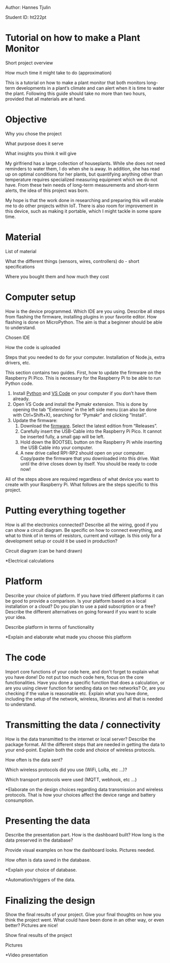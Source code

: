 Author: Hannes Tjulin

Student ID: ht222pt
# Tutorial on how to make a Plant Monitor
Short project overview

How much time it might take to do (approximation)

This is a tutorial on how to make a plant monitor that both monitors long-term developments in a plant’s climate and can alert when it is time to water the plant. Following this guide should take no more than two hours, provided that all materials are at hand.

# Objective
Why you chose the project

What purpose does it serve

What insights you think it will give

My girlfriend has a large collection of houseplants. While she does not need reminders to water them, I do when she is away. In addition, she has read up on optimal conditions for her plants, but quantifying anything other than temperature requires specialized measuring equipment which we do not have. From these twin needs of long-term measurements and short-term alerts, the idea of this project was born. 

My hope is that the work done in researching and preparing this will enable me to do other projects within IoT. There is also room for improvement in this device, such as making it portable, which I might tackle in some spare time. 

# Material
List of material

What the different things (sensors, wires, controllers) do - short specifications

Where you bought them and how much they cost

# Computer setup
How is the device programmed. Which IDE are you using. Describe all steps from flashing the firmware, installing plugins in your favorite editor. How flashing is done on MicroPython. The aim is that a beginner should be able to understand.

Chosen IDE

How the code is uploaded

Steps that you needed to do for your computer. Installation of Node.js, extra drivers, etc.

This section contains two guides. First, how to update the firmware on the Raspberry Pi Pico. This is necessary for the Raspberry Pi to be able to run Python code. 

1. Install [Python]( https://www.python.org/downloads/) and [VS Code](https://code.visualstudio.com/download) on your computer if you don’t have them already.
2. Open VS Code and install the Pymakr extension. This is done by opening the tab “Extensions” in the left side menu (can also be done with Ctrl+Shift+X), searching for “Pymakr” and clicking “Install”.
3. Update the firmware:
	1. Download the [firmware](https://micropython.org/download/RPI_PICO_W/). Select the latest edition from “Releases”.
	2. Carefully insert the USB-Cable into the Raspberry Pi Pico. It cannot be inserted fully, a small gap will be left. 
	3. Hold down the BOOTSEL button on the Raspberry Pi while inserting the USB Cable into your computer. 
	4. A new drive called RPI-RP2 should open on your computer. Copy/paste the firmware that you downloaded into this drive. Wait until the drive closes down by itself. You should be ready to code now!

All of the steps above are required regardless of what device you want to create with your Raspberry Pi. What follows are the steps specific to this project.

# Putting everything together
How is all the electronics connected? Describe all the wiring, good if you can show a circuit diagram. Be specific on how to connect everything, and what to think of in terms of resistors, current and voltage. Is this only for a development setup or could it be used in production?

Circuit diagram (can be hand drawn)

*Electrical calculations

# Platform
Describe your choice of platform. If you have tried different platforms it can be good to provide a comparison.
Is your platform based on a local installation or a cloud? Do you plan to use a paid subscription or a free? Describe the different alternatives on going forward if you want to scale your idea.

Describe platform in terms of functionality

*Explain and elaborate what made you choose this platform

# The code
Import core functions of your code here, and don't forget to explain what you have done! Do not put too much code here, focus on the core functionalities. Have you done a specific function that does a calculation, or are you using clever function for sending data on two networks? Or, are you checking if the value is reasonable etc. Explain what you have done, including the setup of the network, wireless, libraries and all that is needed to understand.

# Transmitting the data / connectivity
How is the data transmitted to the internet or local server? Describe the package format. All the different steps that are needed in getting the data to your end-point. Explain both the code and choice of wireless protocols.

How often is the data sent?

Which wireless protocols did you use (WiFi, LoRa, etc …)?

Which transport protocols were used (MQTT, webhook, etc …)

*Elaborate on the design choices regarding data transmission and wireless protocols. That is how your choices affect the device range and battery consumption.

# Presenting the data

Describe the presentation part. How is the dashboard built? How long is the data preserved in the database?

Provide visual examples on how the dashboard looks. Pictures needed.

How often is data saved in the database.

*Explain your choice of database.

*Automation/triggers of the data.

# Finalizing the design
Show the final results of your project. Give your final thoughts on how you think the project went. What could have been done in an other way, or even better? Pictures are nice!

Show final results of the project

Pictures

*Video presentation
